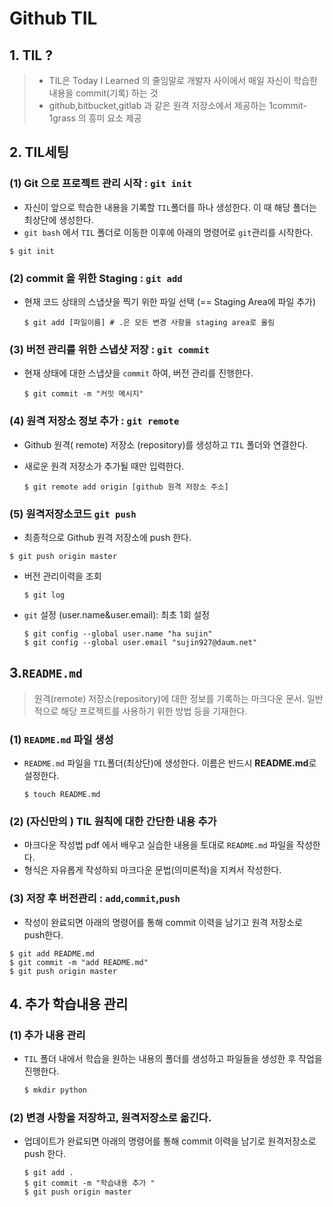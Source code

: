 # Github TIL

## 1. TIL ?

> -  TIL은 Today I Learned  의 줄임말로 개발자 사이에서 매일 자신이 학습한 내용을 commit(기록) 하는 것 
> - github,bitbucket,gitlab  과 같은 원격 저장소에서 제공하는 1commit-1grass 의 흥미 요소 제공

## 2. TIL세팅

### (1) Git 으로 프로젝트 관리 시작 : `git init`

- 자신이 앞으로 학습한 내용을 기록할 `TIL`폴더를 하나 생성한다. 이 때 해당 폴더는 최상단에 생성한다. 
- `git bash`  에서 `TIL` 폴더로 이동한 이후에 아래의 명령어로 `git`관리를 시작한다.  

```shell
$ git init
```



### (2) commit 을 위한 Staging : `git add`

- 현재 코드 상태의 스냅샷을 찍기 위한 파일 선택 (== Staging Area에 파일 추가)

  ```shell
  $ git add [파일이름] # .은 모든 변경 사항을 staging area로 올림
  ```

### (3) 버전 관리를 위한 스냅샷 저장 : `git commit`

- 현재 상태에 대한 스냅샷을 `commit` 하여, 버전 관리를 진행한다. 

  ```shell
  $ git commit -m "커밋 메시지"
  ```



### (4) 원격 저장소 정보 추가 : `git remote`

- Github 원격( remote) 저장소 (repository)를 생성하고 `TIL` 폴더와 연결한다.

- 새로운 원격 저장소가 추가될 때만 입력한다. 

  ```shell
  $ git remote add origin [github 원격 저장소 주소]
  ```

  



### (5) 원격저장소코드 `git push`

- 최종적으로  Github 원격 저장소에 push 한다.

```shell
$ git push origin master
```

- 버전 관리이력을 조회

  ```shell
  $ git log
  ```

- `git` 설정 (user.name&user.email): 최초 1회 설정

  ```shell
  $ git config --global user.name "ha sujin"
  $ git config --global user.email "sujin927@daum.net"
  ```

  

## 3.`README.md`

> 원격(remote) 저장소(repository)에 대한 정보를 기록하는 마크다운 문서. 일반적으로 해당 프로젝트를 사용하기 위한 방법 등을 기재한다. 



### (1) `README.md` 파일 생성

- `README.md` 파일을 `TIL`폴더(최상단)에 생성한다. 이름은 반드시 **README.md**로 설정한다.

  ```shell
  $ touch README.md
  ```



### (2) (자신만의 ) TIL 원칙에 대한 간단한 내용 추가

- 마크다운 작성법 pdf 에서 배우고 실습한 내용을 토대로 `README.md` 파일을 작성한다. 
- 형식은 자유롭게 작성하되 마크다운 문법(의미론적)을 지켜서 작성한다. 



### (3) 저장 후 버전관리 : `add`,`commit`,`push`

- 작성이 완료되면 아래의 명령어를 통해 commit 이력을 남기고 원격 저장소로 push한다.

```shell
$ git add README.md
$ git commit -m "add README.md"
$ git push origin master
```



## 4. 추가 학습내용 관리

### (1) 추가 내용 관리

- `TIL` 폴더 내에서 학습을 원하는 내용의 폴더를 생성하고 파일들을 생성한 후 작업을 진행한다. 

  ```python
  $ mkdir python
  ```

  

### (2) 변경 사항을 저장하고, 원격저장소로 옮긴다. 

- 업데이트가 완료되면 아래의 명령어를 통해 commit 이력을 남기로 원격저장소로 push 한다. 

  ```shell
  $ git add .
  $ git commit -m "학습내용 추가 "
  $ git push origin master
  ```

  
